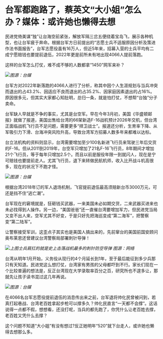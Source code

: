 # 台军都跑路了，蔡英文“大小姐”怎么办？媒体：或许她也懒得去想

民进党倚美谋“独”让台海空前紧张，解放军隔三岔五便绕着宝岛飞，展示各种机型，也让台军疲于奔命。根据台军方日前提出的“志愿士兵不适服原因分析及策进作法书面报告”，台军志愿役虽有16万人，但近5年来，招募入营的士兵平均有二成宁愿赔钱也要提前退伍，2022年更是前所未有地出现4066人提前落跑。

这样的台军怎么打仗，难不成不够的人数都拿“1450”网军来补？

![](https://inews.gtimg.com/newsapp_bt/0/15793104370/1000)_图源：台媒_

台军方对2022年新落跑的4066人进行了分析，称其中因个人生涯规划与当兵冲突而退出的占43.2%、因适应不良而退出的占35.2%、因家庭因素退出的占16%。原因很多元，但其实大家都心知肚明，总归一条，就是怕打仗，不想帮“台独”分子卖命。

台军缺人早就是不争的事实，尤其是台空军。早在今年3月初，美国《华盛顿邮报》就做了报道，美国出售给台湾的66架新造F-16战机预计2026年交机，但台湾正面临战机飞行员不足问题，需要更多“捍卫战士”。报道还分析，生育率下降、从军吸引力下滑、台海冲突风险升高，导致台湾军方招募人数多年来都难以达标。

台立法机构的资料则显示，台湾需要增加至少100名新进飞行员来驾驶三年后交货的F-16。但从2011到2019年，台空军只增加了21名F-16飞行员，8年期间才增加21个飞行员，等于每年只增加2.5个。而且以前是服役年限一到就闪人，现在是宁可赔钱也要提前走人。尤其飞行员，退下来转做民航机师，收入比开战斗机高很多，现在的状况下不跑才怪。

![](https://inews.gtimg.com/newsapp_bt/0/15793104371/1000)_图源：台媒_

根据台湾2018年订的军人退场机制，飞官提前退伍最高须赔新台币3000万元，可还是挡不住“逃亡潮”。

台军现在的窘境就是，狂砸钱买武器，一来美国未必如期交货，二来武器买进来也未必找得到人操作。另一边，“美国爸爸”还一直催台湾要增加军力，但民进党当局又变不出人来，空军尤其不好变，于是只好先把海巡变成“第二海军”，把警察变“第二陆军”。

让警察接受军训，这歪点子其实也是美国人搞出来的，先前窜台的美国前国安顾问奥布莱恩还曾建议台湾警察局部署刺针导弹！

![](https://inews.gtimg.com/newsapp_bt/0/15793104375/1000)_上图士兵肩扛的就是史上击落战机最多的刺针防空导弹
图源：网络_

台湾从明年1月开始，义务役从现行的4个月延长到1年，至于最后能征到多少兵那只有天知道。民进党这么想打仗，台湾家有男孩的父母都吓到不行。家长们现在一个比较普遍的想法是，反正台湾现在大学录取率百分之百，研究所也不遑多让，那就先让孩子读书混过这几年再说。

![](https://inews.gtimg.com/newsapp_bt/0/15793104419/1000)_图源：台媒_

在4066名台军志愿役提前退伍的消息传出来之前，台军退将帅化民曾被问到，若真打起巷战、台湾老百姓拿起步枪可以撑多久？帅化民直言“一天都不会撑”。这话说得一点都不假，想想看，还没打呢，当兵的都先跑了，你凭什么让老百姓去撑，老百姓又凭什么去撑？

这个问题不知道“大小姐”有没有想过?反正她明年“520”就下台走人，或许她也懒得去想那么多。

